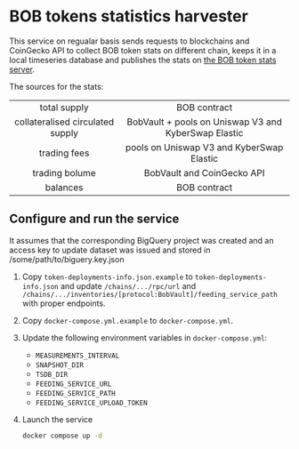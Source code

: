BOB tokens statistics harvester
====

This service on regualar basis sends requests to blockchains and CoinGecko API to collect BOB token stats on different chain, keeps it in a local timeseries database and publishes the stats on [the BOB token stats server](https://github.com/zkBob/bob-circulating-supply).

The sources for the stats:

|      |      |
|:----:|:----:|
| total supply | BOB contract |
| collateralised circulated supply | BobVault + pools on Uniswap V3 and KyberSwap Elastic |
| trading fees | pools on Uniswap V3 and KyberSwap Elastic |
| trading bolume | BobVault and CoinGecko API |
| balances | BOB contract |

## Configure and run the service

It assumes that the corresponding BigQuery project was created and an access key to update dataset was issued and stored in /some/path/to/biguery.key.json

1. Copy `token-deployments-info.json.example` to `token-deployments-info.json` and update `/chains/.../rpc/url` and `/chains/.../inventories/[protocol:BobVault]/feeding_service_path` with proper endpoints.

2. Copy `docker-compose.yml.example` to `docker-compose.yml`.

3. Update the following environment variables in `docker-compose.yml`:
    - `MEASUREMENTS_INTERVAL`
    - `SNAPSHOT_DIR`
    - `TSDB_DIR`
    - `FEEDING_SERVICE_URL`
    - `FEEDING_SERVICE_PATH`
    - `FEEDING_SERVICE_UPLOAD_TOKEN`

4. Launch the service 

   ```bash
   docker compose up -d
   ```